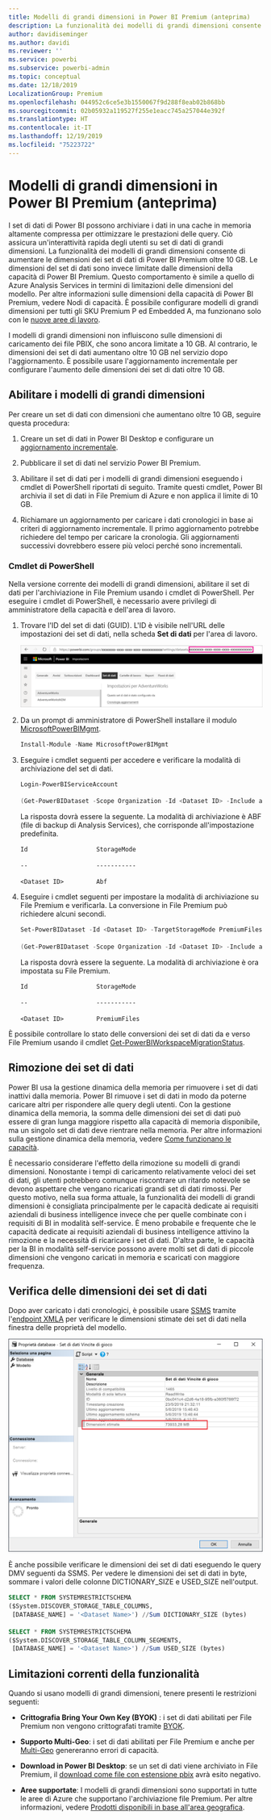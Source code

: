 ```yaml
---
title: Modelli di grandi dimensioni in Power BI Premium (anteprima)
description: La funzionalità dei modelli di grandi dimensioni consente di aumentare le dimensioni dei set di dati di Power BI Premium oltre 10 GB.
author: davidiseminger
ms.author: davidi
ms.reviewer: ''
ms.service: powerbi
ms.subservice: powerbi-admin
ms.topic: conceptual
ms.date: 12/18/2019
LocalizationGroup: Premium
ms.openlocfilehash: 044952c6ce5e3b1550067f9d288f8eab02b868bb
ms.sourcegitcommit: 02b05932a119527f255e1eacc745a257044e392f
ms.translationtype: HT
ms.contentlocale: it-IT
ms.lasthandoff: 12/19/2019
ms.locfileid: "75223722"
---
```

# <a name="large-models-in-power-bi-premium-preview"></a>Modelli di grandi dimensioni in Power BI Premium (anteprima)

I set di dati di Power BI possono archiviare i dati in una cache in memoria altamente compressa per ottimizzare le prestazioni delle query. Ciò assicura un'interattività rapida degli utenti su set di dati di grandi dimensioni. La funzionalità dei modelli di grandi dimensioni consente di aumentare le dimensioni dei set di dati di Power BI Premium oltre 10 GB. Le dimensioni del set di dati sono invece limitate dalle dimensioni della capacità di Power BI Premium. Questo comportamento è simile a quello di Azure Analysis Services in termini di limitazioni delle dimensioni del modello. Per altre informazioni sulle dimensioni della capacità di Power BI Premium, vedere Nodi di capacità. È possibile configurare modelli di grandi dimensioni per tutti gli SKU Premium P ed Embedded A, ma funzionano solo con le [nuove aree di lavoro](service-create-the-new-workspaces.md).

I modelli di grandi dimensioni non influiscono sulle dimensioni di caricamento dei file PBIX, che sono ancora limitate a 10 GB. Al contrario, le dimensioni dei set di dati aumentano oltre 10 GB nel servizio dopo l'aggiornamento. È possibile usare l'aggiornamento incrementale per configurare l'aumento delle dimensioni dei set di dati oltre 10 GB.

## <a name="enable-large-models"></a>Abilitare i modelli di grandi dimensioni

Per creare un set di dati con dimensioni che aumentano oltre 10 GB, seguire questa procedura:

1. Creare un set di dati in Power BI Desktop e configurare un [aggiornamento incrementale](service-premium-incremental-refresh.md).

1. Pubblicare il set di dati nel servizio Power BI Premium.

1. Abilitare il set di dati per i modelli di grandi dimensioni eseguendo i cmdlet di PowerShell riportati di seguito. Tramite questi cmdlet, Power BI archivia il set di dati in File Premium di Azure e non applica il limite di 10 GB.

1. Richiamare un aggiornamento per caricare i dati cronologici in base ai criteri di aggiornamento incrementale. Il primo aggiornamento potrebbe richiedere del tempo per caricare la cronologia. Gli aggiornamenti successivi dovrebbero essere più veloci perché sono incrementali.

### <a name="powershell-cmdlets"></a>Cmdlet di PowerShell

Nella versione corrente dei modelli di grandi dimensioni, abilitare il set di dati per l'archiviazione in File Premium usando i cmdlet di PowerShell. Per eseguire i cmdlet di PowerShell, è necessario avere privilegi di amministratore della capacità e dell'area di lavoro.

1. Trovare l'ID del set di dati (GUID). L'ID è visibile nell'URL delle impostazioni dei set di dati, nella scheda **Set di dati** per l'area di lavoro.

    ![GUID del set di dati](media/service-premium-large-models/dataset-guid.png)

1. Da un prompt di amministratore di PowerShell installare il modulo [MicrosoftPowerBIMgmt](/powershell/module/microsoftpowerbimgmt.data/).

    ```powershell
    Install-Module -Name MicrosoftPowerBIMgmt
    ```

1. Eseguire i cmdlet seguenti per accedere e verificare la modalità di archiviazione del set di dati.

    ```powershell
    Login-PowerBIServiceAccount

    (Get-PowerBIDataset -Scope Organization -Id <Dataset ID> -Include actualStorage).ActualStorage
    ```

    La risposta dovrà essere la seguente. La modalità di archiviazione è ABF (file di backup di Analysis Services), che corrisponde all'impostazione predefinita.

    ```
    Id                   StorageMode

    --                   -----------

    <Dataset ID>         Abf
    ```

1. Eseguire i cmdlet seguenti per impostare la modalità di archiviazione su File Premium e verificarla. La conversione in File Premium può richiedere alcuni secondi.

    ```powershell
    Set-PowerBIDataset -Id <Dataset ID> -TargetStorageMode PremiumFiles

    (Get-PowerBIDataset -Scope Organization -Id <Dataset ID> -Include actualStorage).ActualStorage
    ```

    La risposta dovrà essere la seguente. La modalità di archiviazione è ora impostata su File Premium.

    ```
    Id                   StorageMode
    
    --                   -----------
    
    <Dataset ID>         PremiumFiles
    ```

È possibile controllare lo stato delle conversioni dei set di dati da e verso File Premium usando il cmdlet [Get-PowerBIWorkspaceMigrationStatus](/powershell/module/microsoftpowerbimgmt.workspaces/get-powerbiworkspacemigrationstatus).

## <a name="dataset-eviction"></a>Rimozione dei set di dati

Power BI usa la gestione dinamica della memoria per rimuovere i set di dati inattivi dalla memoria. Power BI rimuove i set di dati in modo da poterne caricare altri per rispondere alle query degli utenti. Con la gestione dinamica della memoria, la somma delle dimensioni dei set di dati può essere di gran lunga maggiore rispetto alla capacità di memoria disponibile, ma un singolo set di dati deve rientrare nella memoria. Per altre informazioni sulla gestione dinamica della memoria, vedere [Come funzionano le capacità](service-premium-what-is.md#how-capacities-function).

È necessario considerare l'effetto della rimozione su modelli di grandi dimensioni. Nonostante i tempi di caricamento relativamente veloci dei set di dati, gli utenti potrebbero comunque riscontrare un ritardo notevole se devono aspettare che vengano ricaricati grandi set di dati rimossi. Per questo motivo, nella sua forma attuale, la funzionalità dei modelli di grandi dimensioni è consigliata principalmente per le capacità dedicate ai requisiti aziendali di business intelligence invece che per quelle combinate con i requisiti di BI in modalità self-service. È meno probabile e frequente che le capacità dedicate ai requisiti aziendali di business intelligence attivino la rimozione e la necessità di ricaricare i set di dati. D'altra parte, le capacità per la BI in modalità self-service possono avere molti set di dati di piccole dimensioni che vengono caricati in memoria e scaricati con maggiore frequenza.

## <a name="checking-dataset-size"></a>Verifica delle dimensioni dei set di dati

Dopo aver caricato i dati cronologici, è possibile usare [SSMS](https://docs.microsoft.com/sql/ssms/download-sql-server-management-studio-ssms) tramite l'[endpoint XMLA](service-premium-connect-tools.md) per verificare le dimensioni stimate dei set di dati nella finestra delle proprietà del modello.

![Dimensioni stimate dei set di dati](media/service-premium-large-models/estimated-dataset-size.png)

È anche possibile verificare le dimensioni dei set di dati eseguendo le query DMV seguenti da SSMS. Per vedere le dimensioni dei set di dati in byte, sommare i valori delle colonne DICTIONARY\_SIZE e USED\_SIZE nell'output.

```sql
SELECT * FROM SYSTEMRESTRICTSCHEMA
($System.DISCOVER_STORAGE_TABLE_COLUMNS,
 [DATABASE_NAME] = '<Dataset Name>') //Sum DICTIONARY_SIZE (bytes)

SELECT * FROM SYSTEMRESTRICTSCHEMA
($System.DISCOVER_STORAGE_TABLE_COLUMN_SEGMENTS,
 [DATABASE_NAME] = '<Dataset Name>') //Sum USED_SIZE (bytes)
```

## <a name="current-feature-restrictions"></a>Limitazioni correnti della funzionalità

Quando si usano modelli di grandi dimensioni, tenere presenti le restrizioni seguenti:

- **Crittografia Bring Your Own Key (BYOK)** : i set di dati abilitati per File Premium non vengono crittografati tramite [BYOK](service-encryption-byok.md).
- **Supporto Multi-Geo**: i set di dati abilitati per File Premium e anche per [Multi-Geo](service-admin-premium-multi-geo.md) genereranno errori di capacità.

- **Download in Power BI Desktop**: se un set di dati viene archiviato in File Premium, il [download come file con estensione pbix](service-export-to-pbix.md) avrà esito negativo.
- **Aree supportate**: I modelli di grandi dimensioni sono supportati in tutte le aree di Azure che supportano l'archiviazione file Premium. Per altre informazioni, vedere [Prodotti disponibili in base all'area geografica](https://azure.microsoft.com/global-infrastructure/services/?products=storage).
